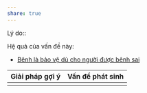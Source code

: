 ```yaml
---
share: true
---
```

Lý do:: 

Hệ quả của vấn đề này:
- [Bênh là bảo vệ dù cho người được bênh sai](../B%C3%AAnh%20l%C3%A0%20b%E1%BA%A3o%20v%E1%BB%87%20d%C3%B9%20cho%20ng%C6%B0%E1%BB%9Di%20%C4%91%C6%B0%E1%BB%A3c%20b%C3%AAnh%20sai.md)


| Giải pháp gợi ý | Vấn đề phát sinh |
| --------------- | ---------------- |
|                 |                  |
